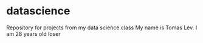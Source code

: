 # datascience
Repository for projects from my data science class
My name is Tomas Lev. I am 28 years old loser
